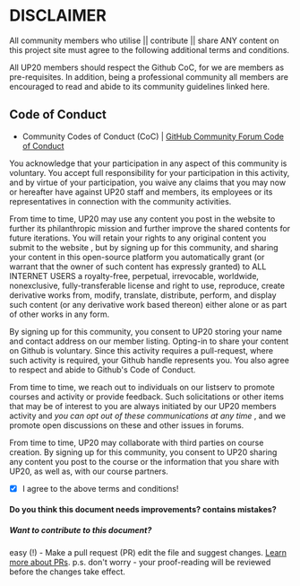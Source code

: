 # DISCLAIMER

All community members who utilise || contribute || share ANY content on this project site must agree to the following additional terms and conditions.

All UP20 members should respect the Github CoC, for we are members as pre-requisites. In addition, being a professional community all members are encouraged to read and abide to its community guidelines linked here.

## Code of Conduct
  * Community Codes of Conduct (CoC) | [GitHub Community Forum Code of Conduct](https://help.github.com/articles/github-community-forum-code-of-conduct/)
  
You acknowledge that your participation in any aspect of this community is voluntary. You accept full responsibility for your participation in this activity, and by virtue of your participation, you waive any claims that you may now or hereafter have against UP20 staff and members, its employees or its representatives in connection with the community activities.

From time to time, UP20 may use any content you post in the website to further its philanthropic mission and further improve the shared contents for future iterations. You will retain your rights to any original content you submit to the website , but by signing up for this community, and sharing your content in this open-source platform you automatically grant (or warrant that the owner of such content has expressly granted) to ALL INTERNET USERS a royalty-free, perpetual, irrevocable, worldwide, nonexclusive, fully-transferable license and right to use, reproduce, create derivative works from, modify, translate, distribute, perform, and display such content (or any derivative work based thereon) either alone or as part of other works in any form.

By signing up for this community, you consent to UP20 storing your name and contact address on our member listing. Opting-in to share your content on Github is voluntary. Since this activity requires a pull-request, where such activity is required, your Github handle represents you. You also agree to respect and abide to Github's Code of Conduct. 

From time to time, we reach out to individuals on our listserv to promote courses and activity or provide feedback. Such solicitations or other items that may be of interest to you are always initiated by our UP20 members activity and _you can opt out of these communications at any time_ , and we promote open discussions on these and other issues in forums.

From time to time, UP20 may collaborate with third parties on course creation. By signing up for this community, you consent to UP20 sharing any content you post to the course or the information that you share with UP20, as well as, with our course partners.


- [x] I agree to the above terms and conditions!

#### Do you think this document needs improvements? contains mistakes? 
##### Want to contribute to this document? 
easy (!) - Make a pull request (PR) edit the file and suggest changes. [Learn more about PRs](#).
p.s. don't worry - your proof-reading will be reviewed before the changes take effect.


